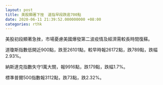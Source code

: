 ```yaml
---
layout: post
title: 美股顯著下挫　道指早段跌逾700點
date: 2020-06-11 21:39:52.000000000 +08:00
categories: rthk
---
```


美股初段顯著急挫，市場憂慮美國爆發第二波疫情及經濟需較長時間復蘇。

道瓊斯指數低開近900點，跌至26101點，較早時報26172點，跌789點，跌幅2.93%。

納斯達克指數失守1萬大關，報9916點，跌179點，跌幅1.7%。

標準普爾500指數報3112點，跌73點，跌2.32%。
